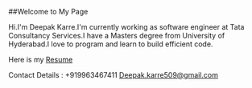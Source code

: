 ##Welcome to My Page

Hi.I'm Deepak Karre.I'm currently working as software engineer at Tata Consultancy Services.I have a Masters degree from University of Hyderabad.I love to program and learn to build efficient code.

Here is my 
[Resume](https://www.dropbox.com/s/kbmlwf6fdelamj3/Deepak_Karre.pdf?dl=0) 

Contact Details :
+919963467411
Deepak.karre509@gmail.com

